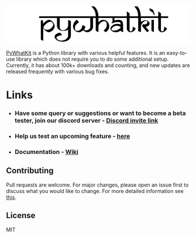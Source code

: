 
![logo](https://github.com/Ankit404butfound/PyWhatKit/raw/master/Images/logo.png?raw=true)



[PyWhatKit](https://pypi.org/project/pywhatkit/) is a Python library with various helpful features. It is an easy-to-use library which does not require you to do some additional setup. Currently, it has about 100k+ downloads and counting, and new updates are released frequently with various bug fixes.

# Links

- ### Have some query or suggestions or want to become a beta tester, join our discord server - [Discord invite link](https://discord.gg/uwznv4jKgk)
- ### Help us test an upcoming feature - [here](https://pywhatkit.herokuapp.com/remote-kit)
- ### Documentation - [Wiki](https://github.com/Ankit404butfound/PyWhatKit/wiki)

## Contributing

Pull requests are welcome. For major changes, please open an issue first to discuss what you would like to change.
For more detailed information see [this](https://github.com/Ankit404butfound/PyWhatKit/blob/master/CONTRIBUTING.md).

## License

MIT
